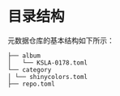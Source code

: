 # 目录结构

元数据仓库的基本结构如下所示：

```
├── album
│   └── KSLA-0178.toml
└── category
│ └── shinycolors.toml
├── repo.toml
```
